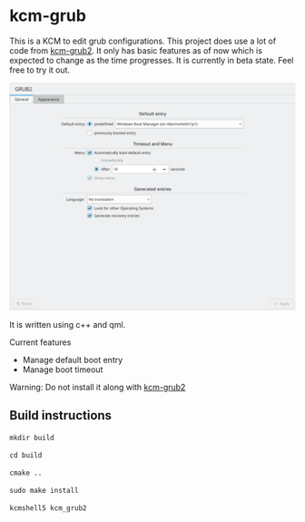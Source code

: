 # kcm-grub

This is a KCM to edit grub configurations. This project does use a lot of code from [kcm-grub2](https://invent.kde.org/system/kcm-grub2). It only has basic features as of now which is expected to change as the time progresses. It is currently in beta state. Feel free to try it out.

![](screenshots/Screenshot_20230731_131159.png)

It is written using c++ and qml.

Current features
- Manage default boot entry
- Manage boot timeout

Warning: Do not install it along with [kcm-grub2](https://invent.kde.org/system/kcm-grub2)

## Build instructions
`mkdir build`

`cd build`

`cmake ..`

`sudo make install`

`kcmshell5 kcm_grub2`